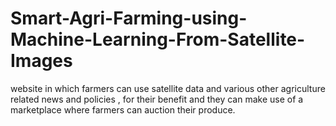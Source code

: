 # Smart-Agri-Farming-using-Machine-Learning-From-Satellite-Images
website in which farmers can use satellite data and various other agriculture related news and policies , for their benefit and they can make use of a marketplace where farmers can auction their produce.

